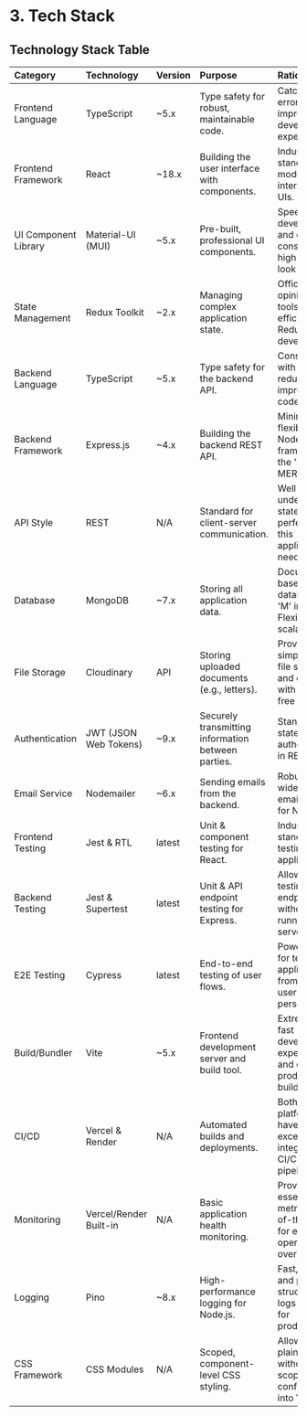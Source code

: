 # 3. Tech Stack

## Technology Stack Table

| Category | Technology | Version | Purpose | Rationale |
| :--- | :--- | :--- | :--- | :--- |
| Frontend Language | TypeScript | ~5.x | Type safety for robust, maintainable code. | Catches errors early, improves developer experience. |
| Frontend Framework | React | ~18.x | Building the user interface with components. | Industry standard for modern, interactive UIs. |
| UI Component Library | Material-UI (MUI) | ~5.x | Pre-built, professional UI components. | Speeds up development and ensures a consistent, high-quality look and feel. |
| State Management | Redux Toolkit | ~2.x | Managing complex application state. | Official, opinionated toolset for efficient Redux development. |
| Backend Language | TypeScript | ~5.x | Type safety for the backend API. | Consistency with frontend, reduces bugs, improves code quality. |
| Backend Framework | Express.js | ~4.x | Building the backend REST API. | Minimal, flexible Node.js framework; the 'E' in MERN. |
| API Style | REST | N/A | Standard for client-server communication. | Well-understood, stateless, and perfect for this application's needs. |
| Database | MongoDB | ~7.x | Storing all application data. | Document-based NoSQL database; the 'M' in MERN. Flexible and scalable. |
| File Storage | Cloudinary | API | Storing uploaded documents (e.g., letters). | Provides a simple API for file storage and delivery with a robust free tier. |
| Authentication | JWT (JSON Web Tokens) | ~9.x | Securely transmitting information between parties. | Standard for stateless authentication in REST APIs. |
| Email Service | Nodemailer | ~6.x | Sending emails from the backend. | Robust and widely-used email library for Node.js. |
| Frontend Testing | Jest & RTL | latest | Unit & component testing for React. | Industry standard for testing React applications. |
| Backend Testing | Jest & Supertest | latest | Unit & API endpoint testing for Express. | Allows for testing API endpoints without a running server. |
| E2E Testing | Cypress | latest | End-to-end testing of user flows. | Powerful tool for testing the application from the user's perspective. |
| Build/Bundler | Vite | ~5.x | Frontend development server and build tool. | Extremely fast developer experience and optimized production builds. |
| CI/CD | Vercel & Render | N/A | Automated builds and deployments. | Both platforms have excellent, integrated CI/CD pipelines. |
| Monitoring | Vercel/Render Built-in | N/A | Basic application health monitoring. | Provides essential metrics out-of-the-box for easy operational oversight. |
| Logging | Pino | ~8.x | High-performance logging for Node.js. | Fast, simple, and produces structured logs suitable for production. |
| CSS Framework | CSS Modules | N/A | Scoped, component-level CSS styling. | Allows writing plain CSS without global scope conflicts; built into Vite. |
